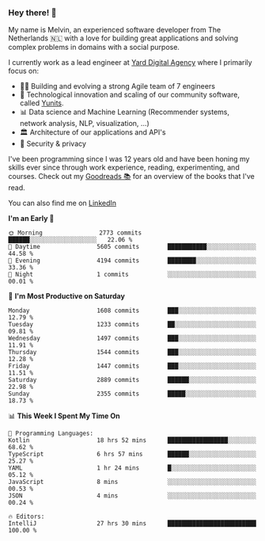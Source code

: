 ### Hey there! 👋

My name is Melvin, an experienced software developer from The Netherlands 🇳🇱 with a love for building great applications and solving complex problems in domains with a social purpose. 

I currently work as a lead engineer at [Yard Digital Agency](https://github.com/yardinternet) where I primarily focus on:

* 👏🏼 Building and evolving a strong Agile team of 7 engineers
* 🚀 Technological innovation and scaling of our community software, called [Yunits](https://www.yunits.com/).
* 📊 Data science and Machine Learning (Recommender systems, network analysis, NLP, visualization, ...)
* 🏛 Architecture of our applications and API's
* 🔐 Security & privacy

I've been programming since I was 12 years old and have been honing my skills ever since through work experience, reading, experimenting, and courses.
Check out my [Goodreads 📚](https://goodreads.com/melvinkoopmans) for an overview of the books that I've read. 

You can also find me on [LinkedIn](https://www.linkedin.com/in/melvinkoopmans)

<!--START_SECTION:waka-->
**I'm an Early 🐤** 

```text
🌞 Morning                2773 commits        ██████░░░░░░░░░░░░░░░░░░░   22.06 % 
🌆 Daytime                5605 commits        ███████████░░░░░░░░░░░░░░   44.58 % 
🌃 Evening                4194 commits        ████████░░░░░░░░░░░░░░░░░   33.36 % 
🌙 Night                  1 commits           ░░░░░░░░░░░░░░░░░░░░░░░░░   00.01 % 
```
📅 **I'm Most Productive on Saturday** 

```text
Monday                   1608 commits        ███░░░░░░░░░░░░░░░░░░░░░░   12.79 % 
Tuesday                  1233 commits        ██░░░░░░░░░░░░░░░░░░░░░░░   09.81 % 
Wednesday                1497 commits        ███░░░░░░░░░░░░░░░░░░░░░░   11.91 % 
Thursday                 1544 commits        ███░░░░░░░░░░░░░░░░░░░░░░   12.28 % 
Friday                   1447 commits        ███░░░░░░░░░░░░░░░░░░░░░░   11.51 % 
Saturday                 2889 commits        ██████░░░░░░░░░░░░░░░░░░░   22.98 % 
Sunday                   2355 commits        █████░░░░░░░░░░░░░░░░░░░░   18.73 % 
```


📊 **This Week I Spent My Time On** 

```text
💬 Programming Languages: 
Kotlin                   18 hrs 52 mins      █████████████████░░░░░░░░   68.62 % 
TypeScript               6 hrs 57 mins       ██████░░░░░░░░░░░░░░░░░░░   25.27 % 
YAML                     1 hr 24 mins        █░░░░░░░░░░░░░░░░░░░░░░░░   05.12 % 
JavaScript               8 mins              ░░░░░░░░░░░░░░░░░░░░░░░░░   00.53 % 
JSON                     4 mins              ░░░░░░░░░░░░░░░░░░░░░░░░░   00.24 % 

🔥 Editors: 
IntelliJ                 27 hrs 30 mins      █████████████████████████   100.00 % 
```


<!--END_SECTION:waka-->
